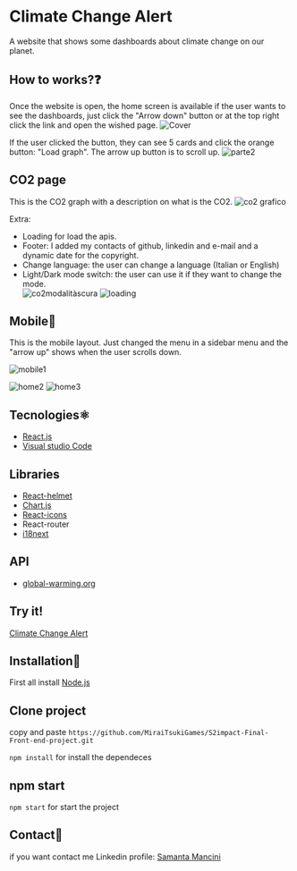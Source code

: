 # Climate Change Alert

A website that shows some dashboards about climate change on our planet.

## How to works?❓

Once the website is open, the home screen is available if the user wants to see the dashboards, just click the "Arrow down" button or at the top right click the link and open the wished page.
![Cover](https://github.com/MiraiTsukiGames/S2impact-Final-Front-end-project/assets/118011618/e008a16d-2868-4dec-bcbb-cf265448517b)


If the user clicked the button, they can see 5 cards and click the orange button: "Load graph". The arrow up button is to scroll up.
![parte2](https://github.com/MiraiTsukiGames/S2impact-Final-Front-end-project/assets/118011618/5dd25b3d-01e0-40b0-bed2-855d29337298)


## CO2 page 
This is the CO2 graph with a description on what is the CO2.
![co2 grafico](https://github.com/MiraiTsukiGames/S2impact-Final-Front-end-project/assets/118011618/66ed1f88-f8d2-4ebb-a59d-9849af956f53)

Extra:
- Loading for load the apis.
- Footer: I added my contacts of github, linkedin and e-mail and a dynamic date for the copyright.
- Change language: the user can change a language (Italian or English)
- Light/Dark mode switch: the user can use it if they want to change the mode. <br>
![co2modalitàscura](https://github.com/MiraiTsukiGames/S2impact-Final-Front-end-project/assets/118011618/7383f32d-2d46-488f-baea-9273b01f4aac)
![loading](https://github.com/MiraiTsukiGames/S2impact-Final-Front-end-project/assets/118011618/0f5fbd5b-d3ba-4a73-999f-b121c8d5ba19)


## Mobile📱

This is the mobile layout. Just changed the menu in a sidebar menu and the "arrow up" shows when the user scrolls down.

  ![mobile1](https://github.com/MiraiTsukiGames/S2impact-Final-Front-end-project/assets/118011618/99df2926-dd74-41ca-a3ff-c25fe937b133)

  ![home2](https://github.com/MiraiTsukiGames/S2impact-Final-Front-end-project/assets/118011618/bf2e62f2-2044-4f4f-86f1-03527560badf)
  ![home3](https://github.com/MiraiTsukiGames/S2impact-Final-Front-end-project/assets/118011618/602a77af-678a-4321-9388-0e25a2dd4162)



## Tecnologies⚛️

- [React.js](https://react.dev/)
- [Visual studio Code](https://code.visualstudio.com/)

## Libraries

- [React-helmet](https://www.npmjs.com/package/react-helmet)
- [Chart.js](https://www.chartjs.org/docs/latest/)
- [React-icons](https://react-icons.github.io/react-icons/)
- React-router
- [i18next](https://www.npmjs.com/package/react-i18next)

## API

- [global-warming.org](https://global-warming.org/)

## Try it!

[Climate Change Alert](https://climatechangealert.netlify.app/)

## Installation💾

First all install [Node.js](https://nodejs.org/it)

## Clone project

copy and paste
`https://github.com/MiraiTsukiGames/S2impact-Final-Front-end-project.git`

`npm install` for install the dependeces

## npm start

`npm start` for start the project

## Contact📧

if you want contact me
Linkedin profile: [Samanta Mancini](https://www.linkedin.com/in/samantamancini/)
